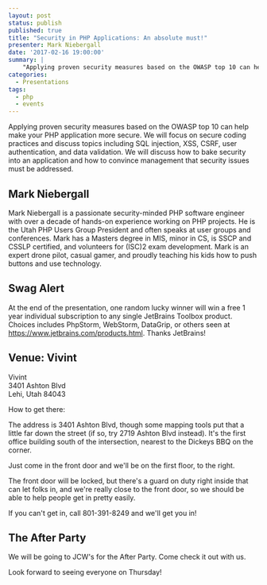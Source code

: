 ```yaml
---
layout: post
status: publish
published: true
title: "Security in PHP Applications: An absolute must!"
presenter: Mark Niebergall
date: '2017-02-16 19:00:00'
summary: |
    "Applying proven security measures based on the OWASP top 10 can help make your PHP application more secure. We will focus on secure coding practices and discuss topics including SQL injection, XSS, CSRF, user authentication, and data validation. We will discuss how to bake security into an application and how to convince management that security issues must be addressed."
categories:
  - Presentations
tags:
  - php
  - events
---
```


Applying proven security measures based on the OWASP top 10 can help make your PHP application more secure. We will focus on secure coding practices and discuss topics including SQL injection, XSS, CSRF, user authentication, and data validation. We will discuss how to bake security into an application and how to convince management that security issues must be addressed.

## Mark Niebergall

Mark Niebergall is a passionate security-minded PHP software engineer with over a decade of hands-on experience working on PHP projects. He is the Utah PHP Users Group President and often speaks at user groups and conferences. Mark has a Masters degree in MIS, minor in CS, is SSCP and CSSLP certified, and volunteers for (ISC)2 exam development. Mark is an expert drone pilot, casual gamer, and proudly teaching his kids how to push buttons and use technology.

## Swag Alert

At the end of the presentation, one random lucky winner will win a free 1 year individual subscription to any single JetBrains Toolbox product. Choices includes PhpStorm, WebStorm, DataGrip, or others seen at https://www.jetbrains.com/products.html. Thanks JetBrains!

## Venue: Vivint

Vivint<br/>
3401 Ashton Blvd<br/>
Lehi, Utah 84043

How to get there:

The address is 3401 Ashton Blvd, though some mapping tools put that a little far down the street (if so, try 2719 Ashton Blvd instead). It's the first office building south of the intersection, nearest to the Dickeys BBQ on the corner.

Just come in the front door and we'll be on the first floor, to the right.

The front door will be locked, but there's a guard on duty right inside that can let folks in, and we're really close to the front door, so we should be able to help people get in pretty easily.

If you can't get in, call 801-391-8249 and we'll get you in!

## The After Party

We will be going to JCW's for the After Party. Come check it out with us.

Look forward to seeing everyone on Thursday!
